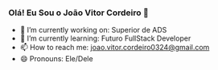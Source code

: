 ### Olá! Eu Sou o João Vitor Cordeiro 👋



- 🔭 I’m currently working on: Superior de ADS
- 🌱 I’m currently learning: Futuro FullStack Developer 
- 📫 How to reach me: joao.vitor.cordeiro0324@gmail.com
- 😄 Pronouns: Ele/Dele


